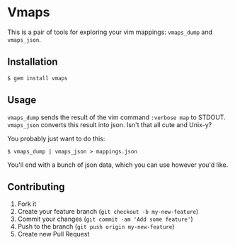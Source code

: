 # Vmaps

This is a pair of tools for exploring your vim mappings:
`vmaps_dump` and `vmaps_json`.


## Installation

    $ gem install vmaps


## Usage

`vmaps_dump` sends the result of the vim command `:verbose map` to STDOUT.
`vmaps_json` converts this result into json. Isn't that all cute and Unix-y?

You probably just want to do this:

    $ vmaps_dump | vmaps_json > mappings.json

You'll end with a bunch of json data, which you can use however you'd like.


## Contributing

1. Fork it
2. Create your feature branch (`git checkout -b my-new-feature`)
3. Commit your changes (`git commit -am 'Add some feature'`)
4. Push to the branch (`git push origin my-new-feature`)
5. Create new Pull Request
